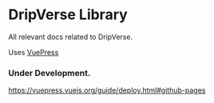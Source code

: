 # DripVerse Library

All relevant docs related to DripVerse.


Uses [VuePress](https://vuepress.vuejs.org/)

### Under Development.

https://vuepress.vuejs.org/guide/deploy.html#github-pages
